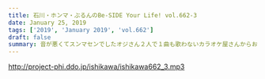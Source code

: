 ```yaml
---
title: 石川・ホンマ・ぶるんのBe-SIDE Your Life! vol.662-3
date: January 25, 2019
tags: ['2019', 'January 2019', 'vol.662']
draft: false
summary: 音が悪くてスンマセンでしたオジさん２人で１曲も歌わないカラオケ屋さんからお送りしましたKAGAWA
---
```


http://project-phi.ddo.jp/ishikawa/ishikawa662_3.mp3
